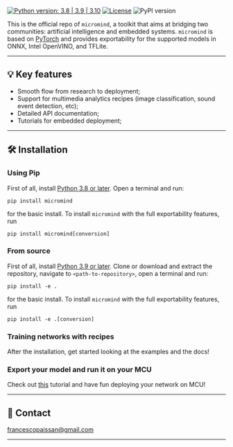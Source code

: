 [![Python version: 3.8 | 3.9 | 3.10](https://img.shields.io/badge/python-3.9%20|%203.10-blue)](https://www.python.org/downloads/)
[![License](https://img.shields.io/badge/License-Apache_2.0-blue.svg)](https://github.com/fpaissan/micromind/blob/main/LICENSE)
![PyPI version](https://img.shields.io/pypi/v/micromind)

This is the official repo of `micromind`, a toolkit that aims at bridging two communities: artificial intelligence and embedded systems. `micromind` is based on [PyTorch](https://pytorch.org) and provides exportability for the supported models in ONNX, Intel OpenVINO, and TFLite.

---------------------------------------------------------------------------------------------------------

## 💡 Key features

- Smooth flow from research to deployment;
- Support for multimedia analytics recipes (image classification, sound event detection, etc);
- Detailed API documentation;
- Tutorials for embedded deployment;

---------------------------------------------------------------------------------------------------------

## 🛠️️ Installation

### Using Pip

First of all, install [Python 3.8 or later](https://www.python.org). Open a terminal and run:

```
pip install micromind
```
for the basic install. To install `micromind` with the full exportability features, run

```
pip install micromind[conversion]
```

### From source

First of all, install [Python 3.9 or later](https://www.python.org).
Clone or download and extract the repository, navigate to `<path-to-repository>`, open a
terminal and run:

```
pip install -e .
```
for the basic install. To install `micromind` with the full exportability features, run

```
pip install -e .[conversion]
```

### Training networks with recipes

After the installation, get started looking at the examples and the docs!

### Export your model and run it on your MCU
Check out [this](https://docs.google.com/document/d/1zt5urvNtI9VSJcoJdIeo10YrdH-tZNcS4JHbT1z5udI/edit?usp=sharing)
tutorial and have fun deploying your network on MCU!

---------------------------------------------------------------------------------------------------------

## 📧 Contact

[francescopaissan@gmail.com](mailto:francescopaissan@gmail.com)

---------------------------------------------------------------------------------------------------------
